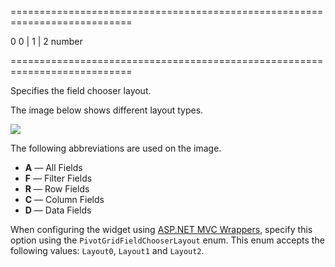<!--**
/*-------------------------------------------
    Auto-generated file. Do not modify.
-------------------------------------------

**-->
===========================================================================
<!--default-->0<!--/default-->
<!--acceptValues-->0 | 1 | 2<!--/acceptValues-->
<!--type-->number<!--/type-->
===========================================================================

<!--shortDescription-->
Specifies the field chooser layout.
<!--/shortDescription-->

<!--fullDescription-->
The image below shows different layout types.

![](/Content/images/doc/16_2/DataGrid/fieldChooserLayouts.png)

The following abbreviations are used on the image.

* **A** &#8212; All Fields
* **F** &#8212; Filter Fields
* **R** &#8212; Row Fields
* **C** &#8212; Column Fields
* **D** &#8212; Data Fields
 
When configuring the widget using [ASP.NET MVC Wrappers](/Documentation/Guide/ASP.NET_MVC_Wrappers/Fundamentals/), specify this option using the `PivotGridFieldChooserLayout` enum. This enum accepts the following values: `Layout0`, `Layout1` and `Layout2`.
<!--/fullDescription-->